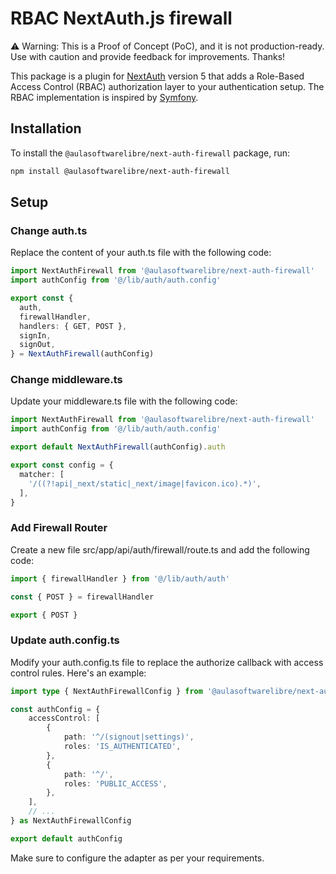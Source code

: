 # RBAC NextAuth.js firewall

⚠️ Warning: This is a Proof of Concept (PoC), and it is not production-ready. Use with caution and provide feedback for improvements. Thanks!

This package is a plugin for [NextAuth](https://next-auth.js.org/) version 5 that adds a
Role-Based Access Control (RBAC) authorization layer to your authentication setup. 
The RBAC implementation is inspired by [Symfony](https://symfony.com).

## Installation

To install the `@aulasoftwarelibre/next-auth-firewall` package, run:

```bash yarn2npm
npm install @aulasoftwarelibre/next-auth-firewall
```

## Setup

### Change auth.ts

Replace the content of your auth.ts file with the following code:

```typescript
import NextAuthFirewall from '@aulasoftwarelibre/next-auth-firewall'
import authConfig from '@/lib/auth/auth.config'

export const {
  auth,
  firewallHandler,
  handlers: { GET, POST },
  signIn,
  signOut,
} = NextAuthFirewall(authConfig)
```

### Change middleware.ts

Update your middleware.ts file with the following code:

```typescript
import NextAuthFirewall from '@aulasoftwarelibre/next-auth-firewall'
import authConfig from '@/lib/auth/auth.config'

export default NextAuthFirewall(authConfig).auth

export const config = {
  matcher: [
    '/((?!api|_next/static|_next/image|favicon.ico).*)',
  ],
}
```

### Add Firewall Router

Create a new file src/app/api/auth/firewall/route.ts and add the following code:

```typescript
import { firewallHandler } from '@/lib/auth/auth'

const { POST } = firewallHandler

export { POST }
```

### Update auth.config.ts

Modify your auth.config.ts file to replace the authorize callback with access control rules. Here's an example:

```typescript
import type { NextAuthFirewallConfig } from '@aulasoftwarelibre/next-auth-firewall'

const authConfig = {
    accessControl: [
        {
            path: '^/(signout|settings)',
            roles: 'IS_AUTHENTICATED',
        },
        {
            path: '^/',
            roles: 'PUBLIC_ACCESS',
        },
    ],
    // ...
} as NextAuthFirewallConfig

export default authConfig
```

Make sure to configure the adapter as per your requirements.

